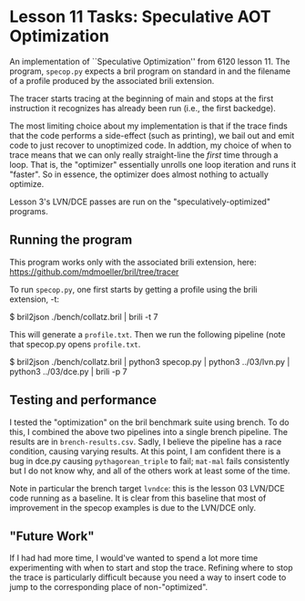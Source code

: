 Lesson 11 Tasks: Speculative AOT Optimization
=============================================

An implementation of ``Speculative Optimization'' from 6120 lesson 11.
The program, `specop.py` expects a bril program on standard in and the
filename of a profile produced by the associated brili extension.

The tracer starts tracing at the beginning of main and stops at the first
instruction it recognizes has already been run (i.e., the first backedge).

The most limiting choice about my implementation is that if the trace finds that
the code performs a side-effect (such as printing), we bail out and emit code to
just recover to unoptimized code. In addtion, my choice of when to trace means
that we can only really straight-line the *first* time through a loop. That is,
the "optimizer" essentially unrolls one loop iteration and runs it "faster". So
in essence, the optimizer does almost nothing to actually optimize.

Lesson 3's LVN/DCE passes are run on the "speculatively-optimized" programs.

Running the program
-------------------

This program works only with the associated brili extension, here:
https://github.com/mdmoeller/bril/tree/tracer

To run `specop.py`, one first starts by getting a profile using the brili
extension, -t:

$ bril2json ./bench/collatz.bril | brili -t 7

This will generate a `profile.txt`. Then we run the following pipeline (note
that specop.py opens `profile.txt`.

$ bril2json ./bench/collatz.bril | python3 specop.py | python3 ../03/lvn.py | python3 ../03/dce.py | brili -p 7


Testing and performance
-----------------------
I tested the "optimization" on the bril benchmark suite using brench. To do
this, I combined the above two pipelines into a single brench pipeline. The
results are in `brench-results.csv`. Sadly, I believe the pipeline has a race
condition, causing varying results. At this point, I am confident there is a bug
in dce.py causing `pythagorean_triple` to fail; `mat-mal` fails consistently but
I do not know why, and all of the others work at least some of the time.

Note in particular the brench target `lvndce`: this is the lesson 03 LVN/DCE
code running as a baseline. It is clear from this baseline that most of
improvement in the specop examples is due to the LVN/DCE only.


"Future Work"
--------------

If I had had more time, I would've wanted to spend a lot more time experimenting
with when to start and stop the trace. Refining where to stop the trace is
particularly difficult because you need a way to insert code to jump to the
corresponding place of non-"optimized".
